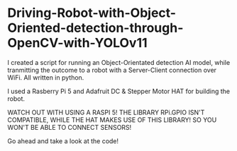 # Driving-Robot-with-Object-Oriented-detection-through-OpenCV-with-YOLOv11

I created a script for running an Object-Orientated detection AI model, while tranmitting the outcome to a robot with a Server-Client connection over WiFi. All written in python.

I used a Rasberry Pi 5 and Adafruit DC & Stepper Motor HAT for building the robot. 

WATCH OUT WITH USING A RASPI 5! THE LIBRARY RPi.GPIO ISN'T COMPATIBLE, WHILE THE HAT MAKES USE OF THIS LIBRARY! SO YOU WON'T BE ABLE TO CONNECT SENSORS!

Go ahead and take a look at the code!
